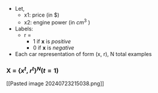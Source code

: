 
- Let, 
	- x1: price (in $)
	- x2: engine power (in $cm^3$ )
- Labels:
	- r = 
		- 1 if **x** is *positive*
		- 0 if **x** is *negative*
- Each car representation of form (x, r), N total examples
### X = {$x^t$, $r^t$}$^N(t=1)$ 

[[Pasted image 20240723215038.png]]


